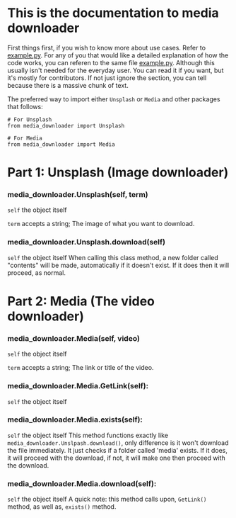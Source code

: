 # This is the documentation to media downloader
First things first, if you wish to know more about use cases. Refer to [example.py](https://www.github.com/YJH16120/media-downloader/example.py).
For any of you that would like a detailed explanation of how the code works, you can referen to the same file [example.py](https://www.github.com/YJH16120/media-downloader/example.py).
Although this usually isn't needed for the everyday user. You can read it if you want, but it's mostly for contributors. If not just ignore the section, you can tell because there is a massive chunk of text.

The preferred way to import either `Unsplash` or `Media` and other packages that follows:
```
# For Unsplash
from media_downloader import Unsplash

# For Media
from media_downloader import Media
```

# Part 1: Unsplash (Image downloader)
### media_downloader.Unsplash(self, term)
`self` the object itself

`term` accepts a string; The image of what you want to download.

### media_downloader.Unsplash.download(self)
`self` the object itself
When calling this class method, a new folder called "contents" will be made, automatically if it doesn't exist. If it does then it will proceed, as normal.

# Part 2: Media (The video downloader)
### media_downloader.Media(self, video)
`self` the object itself

`term` accepts a string; The link or title of the video.

### media_downloader.Media.GetLink(self):
`self` the object itself

### media_downloader.Media.exists(self):
`self` the object itself
This method functions exactly like `media_downloader.Unslpash.download()`, only difference is it won't download the file immediately. It just checks if a folder called 'media' exists. If it does, it will proceed with the download, if not, it will make one then proceed with the download.

### media_downloader.Media.download(self):
`self` the object itself
A quick note: this method calls upon, `GetLink()` method, as well as, `exists()` method.


